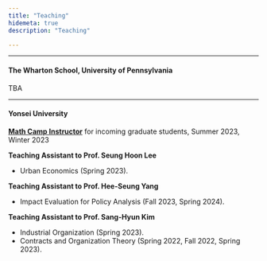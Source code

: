 ```yaml
---
title: "Teaching"
hidemeta: true
description: "Teaching"

---
```


---

#### The Wharton School, University of Pennsylvania

TBA

---

#### Yonsei University

**[Math Camp Instructor](https://www.youtube.com/watch?v=hjO35TmESkc&list=PL8e0vwT2KNJG5JnQd4odKsoxYrlHDU2bi)** for incoming graduate students, Summer 2023, Winter 2023

**Teaching Assistant to Prof. Seung Hoon Lee**
- Urban Economics (Spring 2023).

**Teaching Assistant to Prof. Hee-Seung Yang**
- Impact Evaluation for Policy Analysis (Fall 2023, Spring 2024).

**Teaching Assistant to Prof. Sang-Hyun Kim**
- Industrial Organization (Spring 2023).
- Contracts and Organization Theory (Spring 2022, Fall 2022, Spring 2023).


